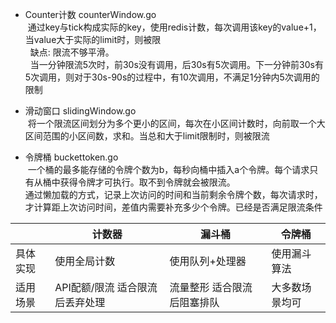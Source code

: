 - Counter计数   counterWindow.go  
&nbsp;通过key与tick构成实际的key，使用redis计数，每次调用该key的value+1，当value大于实际的limit时，则被限  
&nbsp;  缺点: 限流不够平滑。  
  &nbsp;&nbsp;当一分钟限流5次时，前30s没有调用，后30s有5次调用。下一分钟前30s有5次调用，则对于30s-90s的过程中，有10次调用，不满足1分钟内5次调用的限制
  
- 滑动窗口 slidingWindow.go  
  &nbsp;将一个限流区间划分为多个更小的区间，每次在小区间计数时，向前取一个大区间范围的小区间数，求和。当总和大于limit限制时，则被限流
  
- 令牌桶 buckettoken.go  
  &nbsp;一个桶的最多能存储的令牌个数为b，每秒向桶中插入a个令牌。每个请求只有从桶中获得令牌才可执行。取不到令牌就会被限流。  
  通过懒加载的方式，记录上次访问的时间和当前剩余令牌个数，每次请求时，才计算距上次访问时间，差值内需要补充多少个令牌。已经是否满足限流条件


|        | 计数器 | 漏斗桶  | 令牌桶  |  
|  ----  | ----  | ----  | ----  |
| 具体实现  | 使用全局计数 | 使用队列+处理器 | 使用漏斗算法 |
| 适用场景  | API配额/限流  适合限流后丢弃处理 | 流量整形  适合限流后阻塞排队 | 大多数场景均可 |